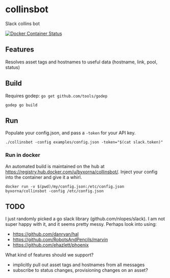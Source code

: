 # collinsbot
Slack collins bot

[![Docker Container Status](http://dockeri.co/image/byxorna/collinsbot)](https://registry.hub.docker.com/u/byxorna/collinsbot/)

## Features

Resolves asset tags and hostnames to useful data (hostname, link, pool, status)

## Build

Requires godep: `go get github.com/tools/godep`

```
godep go build
```

## Run

Populate your config.json, and pass a `-token` for your API key.

```
./collinsbot -config examples/config.json -token="$(cat slack.token)"
```

### Run in docker

An automated build is maintained on the hub at https://registry.hub.docker.com/u/byxorna/collinsbot/. Inject your config into the container and give it a whirl.

```
docker run -v $(pwd)/my/config.json:/etc/config.json byxorna/collinsbot -config /etc/config.json
```

## TODO

I just randomly picked a go slack library (github.com/nlopes/slack). I am not super happy with it, and it seems pretty messy. Perhaps look into using:
* https://github.com/danryan/hal
* https://github.com/RobotsAndPencils/marvin
* https://github.com/ehazlett/phoenix

What kind of features should we support?
* implicitly pull out asset tags and hostnames from all messages
* subscribe to status changes, provisioning changes on an asset?
